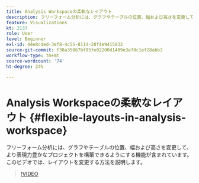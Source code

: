 ```yaml
---
title: Analysis Workspaceの柔軟なレイアウト
description: フリーフォーム分析には、グラフやテーブルの位置、幅および高さを変更して、より表現力豊かなプロジェクトを構築できるようにする機能が含まれています。 このビデオでは、レイアウトを変更する方法を説明します。
feature: Visualizations
kt: 2137
role: User
level: Beginner
exl-id: 44e8cded-3ef8-4c55-811d-28f4e9415032
source-git-commit: f38a35067bf95fe02200d1409e3e70c1ef28abb3
workflow-type: tm+mt
source-wordcount: '74'
ht-degree: 24%

---
```


# Analysis Workspaceの柔軟なレイアウト {#flexible-layouts-in-analysis-workspace}

フリーフォーム分析には、グラフやテーブルの位置、幅および高さを変更して、より表現力豊かなプロジェクトを構築できるようにする機能が含まれています。 このビデオでは、レイアウトを変更する方法を説明します。

>[!VIDEO](https://video.tv.adobe.com/v/41489/?quality=12&learn=on&captions=jpn)
